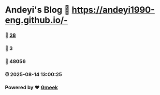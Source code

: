 # Andeyi's Blog :link: https://andeyi1990-eng.github.io/- 
### :page_facing_up: [28](https://andeyi1990-eng.github.io/-/tag.html) 
### :speech_balloon: 3 
### :hibiscus: 48056 
### :alarm_clock: 2025-08-14 13:00:25 
### Powered by :heart: [Gmeek](https://github.com/Meekdai/Gmeek)
